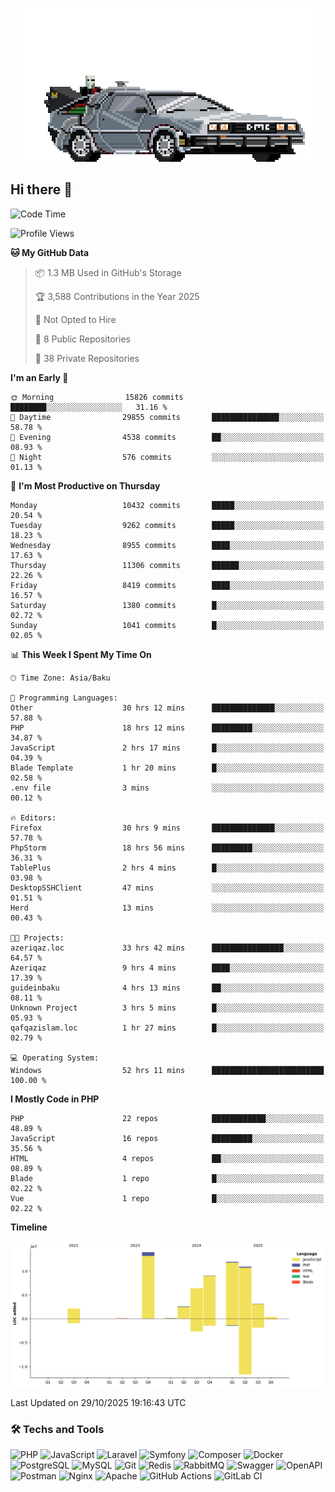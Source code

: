 <!--WALLPAPER-->
<p align='center'>
  <img src='assets/wallpapers/22.gif' alt='Banner'>
</p>
<!--/WALLPAPER-->

## Hi there 👋

<!--START_SECTION:waka-->
![Code Time](http://img.shields.io/badge/Code%20Time-590%20hrs%2030%20mins-blue)

![Profile Views](http://img.shields.io/badge/Profile%20Views-0-blue)

**🐱 My GitHub Data** 

> 📦 1.3 MB Used in GitHub's Storage 
 > 
> 🏆 3,588 Contributions in the Year 2025
 > 
> 🚫 Not Opted to Hire
 > 
> 📜 8 Public Repositories 
 > 
> 🔑 38 Private Repositories 
 > 
**I'm an Early 🐤** 

```text
🌞 Morning                15826 commits       ████████░░░░░░░░░░░░░░░░░   31.16 % 
🌆 Daytime                29855 commits       ███████████████░░░░░░░░░░   58.78 % 
🌃 Evening                4538 commits        ██░░░░░░░░░░░░░░░░░░░░░░░   08.93 % 
🌙 Night                  576 commits         ░░░░░░░░░░░░░░░░░░░░░░░░░   01.13 % 
```
📅 **I'm Most Productive on Thursday** 

```text
Monday                   10432 commits       █████░░░░░░░░░░░░░░░░░░░░   20.54 % 
Tuesday                  9262 commits        █████░░░░░░░░░░░░░░░░░░░░   18.23 % 
Wednesday                8955 commits        ████░░░░░░░░░░░░░░░░░░░░░   17.63 % 
Thursday                 11306 commits       ██████░░░░░░░░░░░░░░░░░░░   22.26 % 
Friday                   8419 commits        ████░░░░░░░░░░░░░░░░░░░░░   16.57 % 
Saturday                 1380 commits        █░░░░░░░░░░░░░░░░░░░░░░░░   02.72 % 
Sunday                   1041 commits        █░░░░░░░░░░░░░░░░░░░░░░░░   02.05 % 
```


📊 **This Week I Spent My Time On** 

```text
🕑︎ Time Zone: Asia/Baku

💬 Programming Languages: 
Other                    30 hrs 12 mins      ██████████████░░░░░░░░░░░   57.88 % 
PHP                      18 hrs 12 mins      █████████░░░░░░░░░░░░░░░░   34.87 % 
JavaScript               2 hrs 17 mins       █░░░░░░░░░░░░░░░░░░░░░░░░   04.39 % 
Blade Template           1 hr 20 mins        █░░░░░░░░░░░░░░░░░░░░░░░░   02.58 % 
.env file                3 mins              ░░░░░░░░░░░░░░░░░░░░░░░░░   00.12 % 

🔥 Editors: 
Firefox                  30 hrs 9 mins       ██████████████░░░░░░░░░░░   57.78 % 
PhpStorm                 18 hrs 56 mins      █████████░░░░░░░░░░░░░░░░   36.31 % 
TablePlus                2 hrs 4 mins        █░░░░░░░░░░░░░░░░░░░░░░░░   03.98 % 
DesktopSSHClient         47 mins             ░░░░░░░░░░░░░░░░░░░░░░░░░   01.51 % 
Herd                     13 mins             ░░░░░░░░░░░░░░░░░░░░░░░░░   00.43 % 

🐱‍💻 Projects: 
azeriqaz.loc             33 hrs 42 mins      ████████████████░░░░░░░░░   64.57 % 
Azeriqaz                 9 hrs 4 mins        ████░░░░░░░░░░░░░░░░░░░░░   17.39 % 
guideinbaku              4 hrs 13 mins       ██░░░░░░░░░░░░░░░░░░░░░░░   08.11 % 
Unknown Project          3 hrs 5 mins        █░░░░░░░░░░░░░░░░░░░░░░░░   05.93 % 
qafqazislam.loc          1 hr 27 mins        █░░░░░░░░░░░░░░░░░░░░░░░░   02.79 % 

💻 Operating System: 
Windows                  52 hrs 11 mins      █████████████████████████   100.00 % 
```

**I Mostly Code in PHP** 

```text
PHP                      22 repos            ████████████░░░░░░░░░░░░░   48.89 % 
JavaScript               16 repos            █████████░░░░░░░░░░░░░░░░   35.56 % 
HTML                     4 repos             ██░░░░░░░░░░░░░░░░░░░░░░░   08.89 % 
Blade                    1 repo              █░░░░░░░░░░░░░░░░░░░░░░░░   02.22 % 
Vue                      1 repo              █░░░░░░░░░░░░░░░░░░░░░░░░   02.22 % 
```



**Timeline**

![Lines of Code chart](https://raw.githubusercontent.com/feridnesibzade/feridnesibzade/main/assets/bar_graph.png)


 Last Updated on 29/10/2025 19:16:43 UTC
<!--END_SECTION:waka-->

### 🛠️ Techs and Tools

![PHP](https://img.shields.io/badge/PHP-777BB4?style=for-the-badge&logo=php&logoColor=white)
![JavaScript](https://img.shields.io/badge/JavaScript-F7DF1E?style=for-the-badge&logo=javascript&logoColor=000)
![Laravel](https://img.shields.io/badge/Laravel-F55247?style=for-the-badge&logo=laravel&logoColor=white)
![Symfony](https://img.shields.io/badge/Symfony-000000?style=for-the-badge&logo=symfony&logoColor=white)
![Composer](https://img.shields.io/badge/Composer-885630?style=for-the-badge&logo=composer&logoColor=white)
![Docker](https://img.shields.io/badge/Docker-2496ED?style=for-the-badge&logo=docker&logoColor=white)
![PostgreSQL](https://img.shields.io/badge/PostgreSQL-4169E1?style=for-the-badge&logo=postgresql&logoColor=white)
![MySQL](https://img.shields.io/badge/MySQL-4479A1?style=for-the-badge&logo=mysql&logoColor=white)
![Git](https://img.shields.io/badge/Git-F05032?style=for-the-badge&logo=git&logoColor=white)
![Redis](https://img.shields.io/badge/Redis-DC382D?style=for-the-badge&logo=redis&logoColor=white)
![RabbitMQ](https://img.shields.io/badge/RabbitMQ-FF6600?style=for-the-badge&logo=rabbitmq&logoColor=white)
![Swagger](https://img.shields.io/badge/Swagger-85EA2D?style=for-the-badge&logo=swagger&logoColor=black)
![OpenAPI](https://img.shields.io/badge/OpenAPI-6BA539?style=for-the-badge&logo=openapiinitiative&logoColor=white)
![Postman](https://img.shields.io/badge/Postman-FF6C37?style=for-the-badge&logo=postman&logoColor=white)
![Nginx](https://img.shields.io/badge/Nginx-009639?style=for-the-badge&logo=nginx&logoColor=white)
![Apache](https://img.shields.io/badge/Apache-D22128?style=for-the-badge&logo=apache&logoColor=white)
![GitHub Actions](https://img.shields.io/badge/GitHub%20Actions-2088FF?style=for-the-badge&logo=githubactions&logoColor=white)
![GitLab CI](https://img.shields.io/badge/GitLab%20CI-FC6D26?style=for-the-badge&logo=gitlab&logoColor=white)

